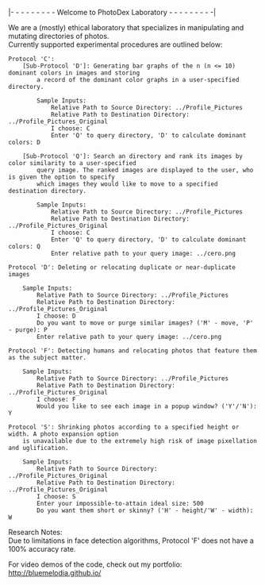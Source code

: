 |- - - - - - - - - Welcome to PhotoDex Laboratory - - - - - - - - -|

We are a (mostly) ethical laboratory that specializes in manipulating and mutating directories of photos.<br />
Currently supported experimental procedures are outlined below:<br />
    
    Protocol 'C': 
        [Sub-Protocol 'D']: Generating bar graphs of the n (n <= 10) dominant colors in images and storing
            a record of the dominant color graphs in a user-specified directory. 
        
		    Sample Inputs:
		  	    Relative Path to Source Directory: ../Profile_Pictures
			    Relative Path to Destination Directory: ../Profile_Pictures_Original
			    I choose: C
			    Enter 'Q' to query directory, 'D' to calculate dominant colors: D
	
	    [Sub-Protocol 'Q']: Search an directory and rank its images by color similarity to a user-specified
            query image. The ranked images are displayed to the user, who is given the option to specify
            which images they would like to move to a specified destination directory.
	
		    Sample Inputs:
			    Relative Path to Source Directory: ../Profile_Pictures
			    Relative Path to Destination Directory: ../Profile_Pictures_Original
			    I choose: C
			    Enter 'Q' to query directory, 'D' to calculate dominant colors: Q
			    Enter relative path to your query image: ../cero.png
			
    Protocol 'D': Deleting or relocating duplicate or near-duplicate images

	    Sample Inputs:
		    Relative Path to Source Directory: ../Profile_Pictures
		    Relative Path to Destination Directory: ../Profile_Pictures_Original
		    I choose: D
		    Do you want to move or purge similar images? ('M' - move, 'P' - purge): P
		    Enter relative path to your query image: ../cero.png
    
    Protocol 'F': Detecting humans and relocating photos that feature them as the subject matter.
		
	    Sample Inputs:
		    Relative Path to Source Directory: ../Profile_Pictures
		    Relative Path to Destination Directory: ../Profile_Pictures_Original
		    I choose: F
		    Would you like to see each image in a popup window? ('Y'/'N'): Y
			
    Protocol 'S': Shrinking photos according to a specified height or width. A photo expansion option 
        is unavailable due to the extremely high risk of image pixellation and uglification.
    		
	    Sample Inputs:
		    Relative Path to Source Directory: ../Profile_Pictures_Original
		    Relative Path to Destination Directory: ../Profile_Pictures_Original
		    I choose: S
		    Enter your impossible-to-attain ideal size: 500
		    Do you want them short or skinny? ('H' - height/'W' - width): W

Research Notes: <br />
Due to limitations in face detection algorithms, Protocol 'F' does not have a 100% accuracy rate.

For video demos of the code, check out my portfolio: http://bluemelodia.github.io/
